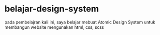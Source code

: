 # belajar-design-system
pada pembelajran kali ini, saya belajar mebuat Atomic Design System untuk membangun website mengunakan html, css, scss
